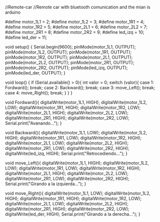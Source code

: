 //Remote-car
//Remote car with bluetooth comunication and the mian is arduino

#define motor_1L1 = 2;
#define motor_1L2 = 3;
#define motor_1R1 = 4;
#define motor_1R2 = 5;
#define motor_2L1 = 6;
#define motor_2L2 = 7;
#define motor_2R1 = 8;
#define motor_2R2 = 9;
#define led_izq = 10;
#define led_der = 11;

void setup() {
  Serial.begin(9600);
  pinMode(motor_1L1, OUTPUT);
  pinMode(motor_1L2, OUTPUT);
  pinMode(motor_1R1, OUTPUT);
  pinMode(motor_1R2, OUTPUT);
  pinMode(motor_2L1, OUTPUT);
  pinMode(motor_2L2, OUTPUT);
  pinMode(motor_2R1, OUTPUT);
  pinMode(motor_2R2, OUTPUT);
  pinMode(led_izq, OUTPUT);
  pinMode(led_der, OUTPUT);
}

void loop() {
  if (Serial.available() >  0){
    int valor = 0;
    switch (valor){
      case 1:
        Fordward();
        break;
       case 2:
        Backward();
        break;
       case 3:
        move_Left();
        break;
       case 4:
        move_Right();
        break;
    }
  }
}

void Fordward(){
  digitalWrite(motor_1L1, HIGH); 
  digitalWrite(motor_1L2, LOW);
  digitalWrite(motor_1R1, HIGH);
  digitalWrite(motor_1R2, LOW);
  digitalWrite(motor_2L1, HIGH);
  digitalWrite(motor_2L2, LOW);
  digitalWrite(motor_2R1, HIGH);
  digitalWrite(motor_2R2, LOW);
  Serial.print("Avanando...");
}

void Backward(){
  digitalWrite(motor_1L1, LOW);
  digitalWrite(motor_1L2, HIGH);
  digitalWrite(motor_1R1, LOW);
  digitalWrite(motor_1R2, HIGH);
  digitalWrite(motor_2L1, LOW);
  digitalWrite(motor_2L2, HIGH);
  digitalWrite(motor_2R1, LOW);
  digitalWrite(motor_2R2, HIGH);
  digitalWrite(led_izq, HIGH);
  Serial.print("Retrocediendo...");
}

void move_Left(){
  digitalWrite(motor_1L1, HIGH);
  digitalWrite(motor_1L2, LOW);
  digitalWrite(motor_1R1, LOW);
  digitalWrite(motor_1R2, HIGH);
  digitalWrite(motor_2L1, HIGH);
  digitalWrite(motor_2L2, LOW);
  digitalWrite(motor_2R1, LOW);
  digitalWrite(motor_2R2, HIGH);
  Serial.print("Girando a la izquierda...");
}

void move_Right(){
  digitalWrite(motor_1L1, LOW);
  digitalWrite(motor_1L2, HIGH);
  digitalWrite(motor_1R1, HIGH);
  digitalWrite(motor_1R2, LOW);
  digitalWrite(motor_2L1, LOW);
  digitalWrite(motor_2L2, HIGH);
  digitalWrite(motor_2R1, HIGH);
  digitalWrite(motor_2R2, LOW);
  digitalWrite(led_der, HIGH);
  Serial.print("Girando a la derecha...");
}
